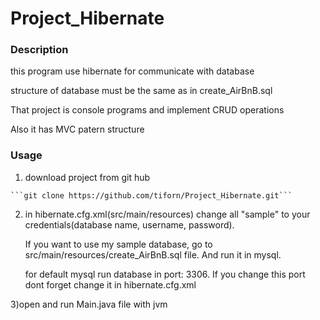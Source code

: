 # Project_Hibernate

### Description
  this program use hibernate for communicate with database 

  structure of database must be the same as in create_AirBnB.sql

  That project is console programs and implement CRUD operations

  Also it has MVC patern structure

### Usage 
  1) download project from git hub

    ```git clone https://github.com/tiforn/Project_Hibernate.git```

  2) in hibernate.cfg.xml(src/main/resources) change all "sample" to your credentials(database name, username, password). 
       
       If you want to use my sample database, go to src/main/resources/create_AirBnB.sql file. And run it in mysql.
       
       for default mysql run database in port: 3306. If you change this port dont forget change it in hibernate.cfg.xml 
       
       

  3)open and run Main.java file with jvm
